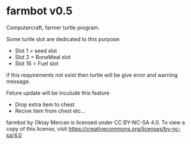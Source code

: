 # farmbot v0.5
Computercraft, farmer turtle program.

Some turtle slot are dedicated to this purpose:

* Slot 1 = seed slot
* Slot 2 = BoneMeal slot
* Slot 16 = Fuel slot

if this requirements not exist then turtle will be give error and warning message.

Feture update will be inculude this feature

* Drop extra item to chest
* Recive item from chest etc...

farmbot by Oktay Mercan is licensed under CC BY-NC-SA 4.0. To view a copy of this license, visit https://creativecommons.org/licenses/by-nc-sa/4.0
